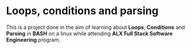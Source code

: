 # Loops, conditions and parsing
This is a project done in the aim of learning about **Loops**, **Conditions** and **Parsing** in **BASH** on a linux while attending **ALX Full Stack Software Engineering** program.
